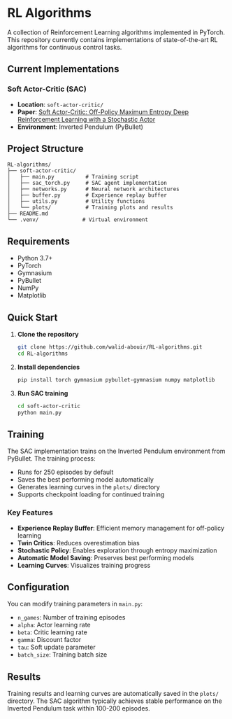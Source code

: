 # RL Algorithms

A collection of Reinforcement Learning algorithms implemented in PyTorch. This repository currently contains implementations of state-of-the-art RL algorithms for continuous control tasks.

##  Current Implementations

### Soft Actor-Critic (SAC)
- **Location**: `soft-actor-critic/`
- **Paper**: [Soft Actor-Critic: Off-Policy Maximum Entropy Deep Reinforcement Learning with a Stochastic Actor](https://arxiv.org/abs/1801.01290)
- **Environment**: Inverted Pendulum (PyBullet)

##  Project Structure

```
RL-algorithms/
├── soft-actor-critic/
│   ├── main.py          # Training script
│   ├── sac_torch.py     # SAC agent implementation
│   ├── networks.py      # Neural network architectures
│   ├── buffer.py        # Experience replay buffer
│   ├── utils.py         # Utility functions
│   └── plots/           # Training plots and results
├── README.md
└── .venv/              # Virtual environment
```

##  Requirements

- Python 3.7+
- PyTorch
- Gymnasium
- PyBullet
- NumPy
- Matplotlib

##  Quick Start

1. **Clone the repository**
   ```bash
   git clone https://github.com/walid-abouir/RL-algorithms.git
   cd RL-algorithms
   ```

3. **Install dependencies**
   ```bash
   pip install torch gymnasium pybullet-gymnasium numpy matplotlib
   ```

4. **Run SAC training**
   ```bash
   cd soft-actor-critic
   python main.py
   ```

##  Training

The SAC implementation trains on the Inverted Pendulum environment from PyBullet. The training process:

- Runs for 250 episodes by default
- Saves the best performing model automatically
- Generates learning curves in the `plots/` directory
- Supports checkpoint loading for continued training

### Key Features

- **Experience Replay Buffer**: Efficient memory management for off-policy learning
- **Twin Critics**: Reduces overestimation bias
- **Stochastic Policy**: Enables exploration through entropy maximization
- **Automatic Model Saving**: Preserves best performing models
- **Learning Curves**: Visualizes training progress

##  Configuration

You can modify training parameters in `main.py`:

- `n_games`: Number of training episodes
- `alpha`: Actor learning rate
- `beta`: Critic learning rate
- `gamma`: Discount factor
- `tau`: Soft update parameter
- `batch_size`: Training batch size

##  Results

Training results and learning curves are automatically saved in the `plots/` directory. The SAC algorithm typically achieves stable performance on the Inverted Pendulum task within 100-200 episodes.

